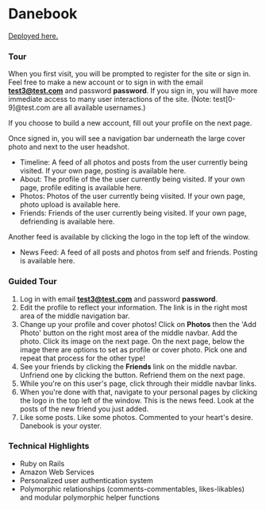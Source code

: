 Danebook
========
[Deployed here.](the-danebook.herokuapp.com)

### Tour
When you first visit, you will be prompted to register for the site or sign in. Feel free to make a new account or to sign in with the email **test3@test.com** and password **password**. If you sign in, you will have more immediate access to many user interactions of the site. (Note: test[0-9]@test.com are all available usernames.)

If you choose to build a new account, fill out your profile on the next page.

Once signed in, you will see a navigation bar underneath the large cover photo and next to the user headshot.
- Timeline: A feed of all photos and posts from the user currently being visited. If your own page, posting is available here.
- About: The profile of the the user currently being visited. If your own page, profile editing is available here.
- Photos: Photos of the user currently being viisited. If your own page, photo upload is available here.
- Friends: Friends of the user currently being visited. If your own page, defriending is available here.

Another feed is available by clicking the logo in the top left of the window.
- News Feed: A feed of all posts and photos from self and friends. Posting is available here.

### Guided Tour
1. Log in with email **test3@test.com** and password **password**.
1. Edit the profile to reflect your information. The link is in the right most area of the middle navigation bar.
1. Change up your profile and cover photos! Click on **Photos** then the 'Add Photo' button on the right most area of the middle navbar. Add the photo. Click its image on the next page. On the next page, below the image there are options to set as profile or cover photo. Pick one and repeat that process for the other type!
1. See your friends by clicking the **Friends** link on the middle navbar. Unfriend one by clicking the button. Refriend them on the next page.
1. While you're on this user's page, click through their middle navbar links.
1. When you're done with that, navigate to your personal pages by clicking the logo in the top left of the window. This is the news feed. Look at the posts of the new friend you just added.
1. Like some posts. Like some photos. Commented to your heart's desire. Danebook is your oyster.

### Technical Highlights
- Ruby on Rails
- Amazon Web Services
- Personalized user authentication system
- Polymorphic relationships (comments-commentables, likes-likables) and modular polymorphic helper functions
